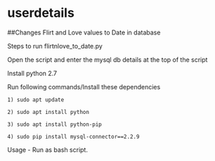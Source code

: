 # userdetails
##Changes Flirt and Love values to Date in database

Steps to run flirtnlove_to_date.py

  Open the script and enter the mysql db details at the top of the script

  Install python 2.7
  
  Run following commands/Install these dependencies
  
    1) sudo apt update
    
    2) sudo apt install python
    
    3) sudo apt install python-pip
    
    4) sudo pip install mysql-connector==2.2.9
    
 Usage - Run as bash script.

